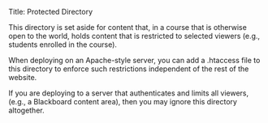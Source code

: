 Title: Protected Directory

This directory is set aside for content that, in a course that is otherwise open to the world, 
holds content that is restricted to selected viewers  (e.g., students enrolled in the course).

When deploying on an Apache-style server, you can add a .htaccess file to this directory to
enforce such restrictions independent of the rest of the website.

If you are deploying to a server that authenticates and limits all viewers,  
(e.g., a Blackboard content area), then you may ignore this directory altogether.